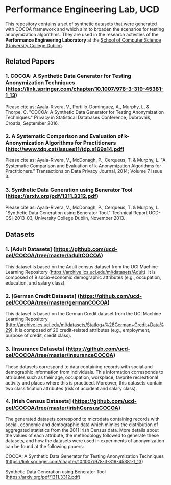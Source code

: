Performance Engineering Lab, UCD
==========================================================

This repository contains a set of synthetic datasets that were generated with COCOA framework and which aim to broaden the scenarios for testing anonymization algorithms. They are used in the research activities of the **Performance Engineering Laboratory** at the [School of Computer Science (University College Dublin)](http://www.csi.ucd.ie).

Related Papers
----------------------
### 1. COCOA: A Synthetic Data Generator for Testing Anonymization Techniques (https://link.springer.com/chapter/10.1007/978-3-319-45381-1_13)
Please cite as: Ayala-Rivera, V., Portillo-Dominguez, A., Murphy, L. & Thorpe, C. "COCOA: A Synthetic Data Generator for Testing Anonymization Techniques." Privacy in Statistical Databases Conference, Dubrovnik, Croatia, September 2016.

### 2. A Systematic Comparison and Evaluation of k-Anonymization Algorithms for Practitioners  (http://www.tdp.cat/issues11/tdp.a169a14.pdf)
Please cite as: Ayala-Rivera, V., McDonagh, P., Cerqueus, T. & Murphy, L. "A Systematic Comparison and Evaluation of k-Anonymization Algorithms for Practitioners." Transactions on Data Privacy Journal, 2014; Volume 7 Issue 3.

### 3. Synthetic Data Generation using Benerator Tool (https://arxiv.org/pdf/1311.3312.pdf)
Please cite as: Ayala-Rivera, V., McDonagh, P., Cerqueus, T. & Murphy, L. "Synthetic Data Generation using Benerator Tool." Technical Report UCD-CSI-2013-03, University College Dublin, November 2013.

Datasets
----------------------

### 1. [Adult Datasets] (https://github.com/ucd-pel/COCOA/tree/master/adultCOCOA) ###

This dataset is based on the Adult census dataset from the UCI Machine Learning Repository (https://archive.ics.uci.edu/ml/datasets/Adult). It is composed of 9 socio-economic demographic attributes (e.g., occupation, education, and salary class).

### 2. [German Credit Datasets] (https://github.com/ucd-pel/COCOA/tree/master/germanCOCOA) ###

This dataset is based on the German Credit dataset from the UCI Machine Learning Repository (http://archive.ics.uci.edu/ml/datasets/Statlog+%28German+Credit+Data%29). It is composed of 20 credit-related attributes (e.g., employment, purpose of credit, credit class). 

### 3. [Insurance Datasets] (https://github.com/ucd-pel/COCOA/tree/master/insuranceCOCOA) ###

These datasets correspond to data containing records with social and demographic information from individuals. This information corresponds to attributes such as their age, occupation, workplace, favorite recreational activity and places where this is practiced. Moreover, this datasets contain two classification attributes (risk of accident and salary class).

### 4. [Irish Census Datasets] (https://github.com/ucd-pel/COCOA/tree/master/irishCensusCOCOA) ###

The generated datasets correspond to microdata containing records with social, economic and demographic data which mimics the distribution of aggregated statistics from the 2011 Irish Census data. More details about the values of each attribute, the methodology followed to generate these datasets, and how the datasets were used in experiments of anonymization can be found at the following papers:

COCOA: A Synthetic Data Generator for Testing Anonymization Techniques (https://link.springer.com/chapter/10.1007/978-3-319-45381-1_13)

Synthetic Data Generation using Benerator Tool (https://arxiv.org/pdf/1311.3312.pdf)

